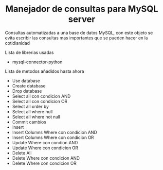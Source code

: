 <h1 align="center"> Manejador de consultas para MySQL server </h1>

<p>
Consultas automatizadas a una base de datos MySQL, con este objeto se evita escribir las consultas mas importantes que se pueden hacer en la cotidianidad
</p>

<p>Lista de librerias usadas</p>
<ul>
    <li>mysql-connector-python</li>
</ul>
<p></p>

<p>Lista de metodos añadidos hasta ahora</p>
<ul>
    <li>Use database</li>
    <li>Create database</li>
    <li>Drop database</li>
    <li>Select all con condicion AND</li>
    <li>Select all con condicion OR</li>
    <li>Select all order by</li>
    <li>Select all where null</li>
    <li>Select all where not null</li>
    <li>Commit cambios</li>
    <li>Insert</li>
    <li>Insert Columns Where con condicion AND</li>
    <li>Insert Columns Where con condicion OR</li>
    <li>Update Where con condion AND</li>
    <li>Update Where con condicion OR</li>
    <li>Delete All</li>
    <li>Delete Where con condicion AND</li>
    <li>Delete Where con condicion OR</li>
</ul>